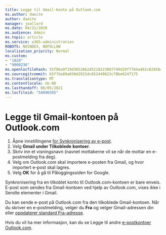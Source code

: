 ```yaml
---
title: Legge til Gmail-konto på Outlook.com
ms.author: daeite
author: daeite
manager: joallard
ms.date: 04/21/2020
ms.audience: Admin
ms.topic: article
ms.service: o365-administration
ROBOTS: NOINDEX, NOFOLLOW
localization_priority: Normal
ms.custom:
- "1820"
- "9000236"
ms.openlocfilehash: 55f06a9f19d30526b2d5218223087749d29ff784a492c82858aaeacbd6166391
ms.sourcegitcommit: b5f7da89a650d2915dc652449623c78be6247175
ms.translationtype: MT
ms.contentlocale: nb-NO
ms.lasthandoff: 08/05/2021
ms.locfileid: "54096595"
---
```

# <a name="add-your-gmail-account-to-outlookcom"></a>Legge til Gmail-kontoen på Outlook.com

1. Åpne innstillingene [for Synkronisering av e-post](https://go.microsoft.com/fwlink/?linkid=875264).
2. Velg **Gmail under Tilkoblede** **kontoer**.
3. Skriv inn et visningsnavn (navnet mottakerne vil se når de mottar en e-postmelding fra deg).
4. Velg om Outlook.com skal importere e-posten fra Gmail, og hvor importert e-post skal lagres.
5. Velg **OK** for å gå til Påloggingssiden for Google.

Synkronisering fra en tilkoblet konto til Outlook.com-kontoen er bare enveis. E-post som sendes fra Gmail-kontoen ved hjelp av Outlook.com, vises ikke i Sendte elementer i Gmail.

Du kan sende e-post på Outlook.com fra den tilkoblede Gmail-kontoen. Når du skriver en e-postmelding, velger du **Fra** og velger Gmail-adressen din eller [oppdaterer standard Fra-adresse](https://go.microsoft.com/fwlink/?linkid=875264).

Hvis du vil ha mer informasjon, kan du se Legge til andre [e-postkontoer Outlook.com](https://support.office.com/article/c5224df4-5885-4e79-91ba-523aa743f0ba?wt.mc_id=Office_Outlook_com_Alchemy).